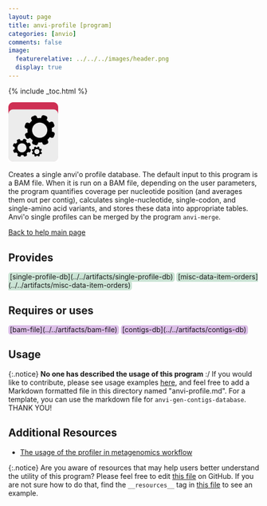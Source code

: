 ```yaml
---
layout: page 
title: anvi-profile [program]
categories: [anvio]
comments: false
image:
  featurerelative: ../../../images/header.png
  display: true
---
```



{% include _toc.html %}


<img src="../../images/icons/PROGRAM.png" alt="PROGRAM" style="width:100px; border:none" />

Creates a single anvi&#39;o profile database. The default input to this program is a BAM file.                   When it is run on a BAM file, depending on the user parameters, the program quantifies                   coverage per nucleotide position (and averages them out per contig), calculates                   single-nucleotide, single-codon, and single-amino acid variants, and stores these data                   into appropriate tables. Anvi&#39;o single profiles can be merged by the program `anvi-merge`.

[Back to help main page](../../)

## Provides

<p style="text-align: left" markdown="1"><span style="background:#cbe4d5; padding: 0px 3px 2px 3px; border-radius: 5px;">[single-profile-db](../../artifacts/single-profile-db)</span> <span style="background:#cbe4d5; padding: 0px 3px 2px 3px; border-radius: 5px;">[misc-data-item-orders](../../artifacts/misc-data-item-orders)</span></p>

## Requires or uses

<p style="text-align: left" markdown="1"><span style="background:#dcbfe8; padding: 0px 3px 2px 3px; border-radius: 5px;">[bam-file](../../artifacts/bam-file)</span> <span style="background:#dcbfe8; padding: 0px 3px 2px 3px; border-radius: 5px;">[contigs-db](../../artifacts/contigs-db)</span></p>

## Usage


{:.notice}
**No one has described the usage of this program** :/ If you would like to contribute, please see usage examples [here](https://github.com/merenlab/anvio/tree/master/anvio/docs), and feel free to add a Markdown formatted file in this directory named "anvi-profile.md". For a template, you can use the markdown file for `anvi-gen-contigs-database`. THANK YOU!


## Additional Resources


* [The usage of the profiler in metagenomics workflow](http://merenlab.org/2016/06/22/anvio-tutorial-v2/#anvi-profile)


{:.notice}
Are you aware of resources that may help users better understand the utility of this program? Please feel free to edit [this file](https://github.com/merenlab/anvio/tree/master/bin/anvi-profile) on GitHub. If you are not sure how to do that, find the `__resources__` tag in [this file](https://github.com/merenlab/anvio/blob/master/bin/anvi-interactive) to see an example.
